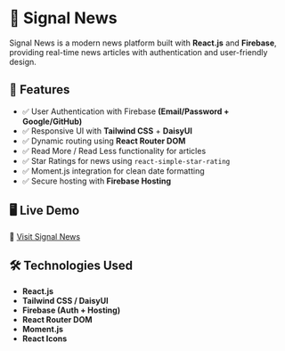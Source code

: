 # 📰 Signal News  

Signal News is a modern news platform built with **React.js** and **Firebase**, providing real-time news articles with authentication and user-friendly design.  

## 📌 Features  
- ✅ User Authentication with Firebase **(Email/Password + Google/GitHub)**  
- ✅ Responsive UI with **Tailwind CSS** + **DaisyUI**  
- ✅ Dynamic routing using **React Router DOM**  
- ✅ Read More / Read Less functionality for articles  
- ✅ Star Ratings for news using `react-simple-star-rating`  
- ✅ Moment.js integration for clean date formatting  
- ✅ Secure hosting with **Firebase Hosting**  

## 🖥️ Live Demo  
🔗 [Visit Signal News](https://signal-news-auth.web.app)  

## 🛠️ Technologies Used  
- **React.js**  
- **Tailwind CSS / DaisyUI**  
- **Firebase (Auth + Hosting)**  
- **React Router DOM**  
- **Moment.js**  
- **React Icons**  